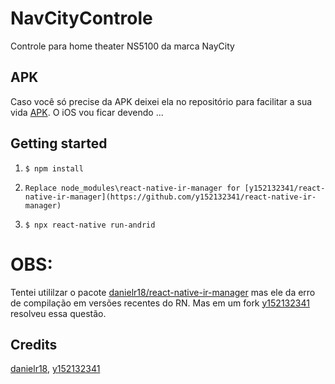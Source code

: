 # NavCityControle
Controle para home theater NS5100 da marca NayCity

## APK
Caso você só precise da APK deixei ela no repositório para facilitar a sua vida [APK](https://github.com/Hovelacque/NavCityControle/blob/main/APP.apk). O iOS vou ficar devendo ... 

## Getting started
1. `$ npm install`

2. `Replace node_modules\react-native-ir-manager for [y152132341/react-native-ir-manager](https://github.com/y152132341/react-native-ir-manager)`

3. `$ npx react-native run-andrid`


# OBS:
Tentei utililzar o pacote [danielr18/react-native-ir-manager](https://github.com/danielr18/react-native-ir-manager) mas ele da erro de compilação em versões recentes do RN. Mas em um fork [y152132341](https://github.com/y152132341/react-native-ir-manager) resolveu essa questão.

## Credits
[danielr18](https://github.com/danielr18), [y152132341](https://github.com/y152132341)